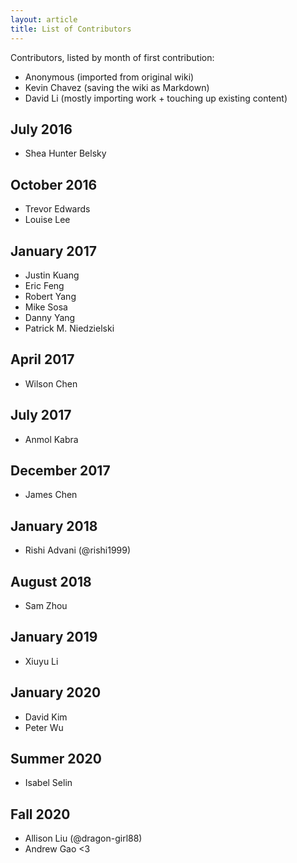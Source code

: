 ```yaml
---
layout: article
title: List of Contributors
---
```


Contributors, listed by month of first contribution:

- Anonymous (imported from original wiki)
- Kevin Chavez (saving the wiki as Markdown)
- David Li (mostly importing work + touching up existing content)

## July 2016

- Shea Hunter Belsky

## October 2016

- Trevor Edwards
- Louise Lee

## January 2017

- Justin Kuang
- Eric Feng
- Robert Yang
- Mike Sosa
- Danny Yang
- Patrick M. Niedzielski

## April 2017

- Wilson Chen

## July 2017

- Anmol Kabra

## December 2017

- James Chen

## January 2018

- Rishi Advani (@rishi1999)

## August 2018

- Sam Zhou

## January 2019

- Xiuyu Li

## January 2020

- David Kim
- Peter Wu

## Summer 2020

- Isabel Selin

## Fall 2020

- Allison Liu (@dragon-girl88)
- Andrew Gao <3
